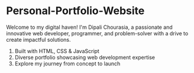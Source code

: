 # Personal-Portfolio-Website
Welcome to my digital haven! I'm Dipali Chourasia, a passionate and innovative web developer, programmer, and problem-solver with a drive to create impactful solutions.
1) Built with HTML, CSS &amp; JavaScript
2) Diverse portfolio showcasing web development expertise
3) Explore my journey from concept to launch
